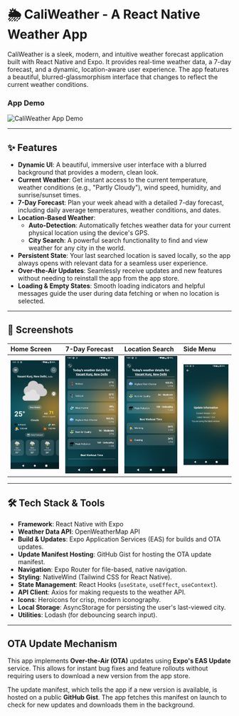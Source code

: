 # 🌦️ CaliWeather - A React Native Weather App

CaliWeather is a sleek, modern, and intuitive weather forecast application built with React Native and Expo. It provides real-time weather data, a 7-day forecast, and a dynamic, location-aware user experience. The app features a beautiful, blurred-glassmorphism interface that changes to reflect the current weather conditions.

### App Demo

![CaliWeather App Demo](./assets/demo/demo.gif)

---

## ✨ Features

-   **Dynamic UI**: A beautiful, immersive user interface with a blurred background that provides a modern, clean look.
-   **Current Weather**: Get instant access to the current temperature, weather conditions (e.g., "Partly Cloudy"), wind speed, humidity, and sunrise/sunset times.
-   **7-Day Forecast**: Plan your week ahead with a detailed 7-day forecast, including daily average temperatures, weather conditions, and dates.
-   **Location-Based Weather**:
    -   **Auto-Detection**: Automatically fetches weather data for your current physical location using the device's GPS.
    -   **City Search**: A powerful search functionality to find and view weather for any city in the world.
-   **Persistent State**: Your last searched location is saved locally, so the app always opens with relevant data for a seamless user experience.
-   **Over-the-Air Updates**: Seamlessly receive updates and new features without needing to reinstall the app from the app store.
-   **Loading & Empty States**: Smooth loading indicators and helpful messages guide the user during data fetching or when no location is selected.

---

## 📸 Screenshots

| Home Screen                                | 7-Day Forecast                               | Location Search                             | Side Menu                                  |
| :----------------------------------------- | :------------------------------------------- | :------------------------------------------ | :----------------------------------------- |
| ![Home Screen](./assets/demo/1.jpeg)       | ![Details Screen 1](./assets/demo/2.jpeg)      | ![Details Screen 2](./assets/demo/3.jpeg)    | ![Update Screen](./assets/demo/4.jpeg)         |

---

## 🛠️ Tech Stack & Tools

-   **Framework**: React Native with Expo
-   **Weather Data API**: OpenWeatherMap API
-   **Build & Updates**: Expo Application Services (EAS) for builds and OTA updates.
-   **Update Manifest Hosting**: GitHub Gist for hosting the OTA update manifest.
-   **Navigation**: Expo Router for file-based, native navigation.
-   **Styling**: NativeWind (Tailwind CSS for React Native).
-   **State Management**: React Hooks (`useState`, `useEffect`, `useContext`).
-   **API Client**: Axios for making requests to the weather API.
-   **Icons**: Heroicons for crisp, modern iconography.
-   **Local Storage**: AsyncStorage for persisting the user's last-viewed city.
-   **Utilities**: Lodash (for debouncing search input).

---

## OTA Update Mechanism

This app implements **Over-the-Air (OTA)** updates using **Expo's EAS Update** service. This allows for instant bug fixes and feature rollouts without requiring users to download a new version from the app store.

The update manifest, which tells the app if a new version is available, is hosted on a public **GitHub Gist**. The app fetches this manifest on launch to check for new updates and downloads them in the background.
